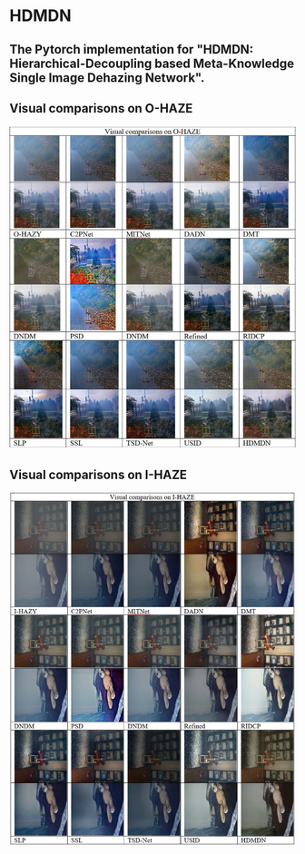 # HDMDN
## The Pytorch implementation for "HDMDN: Hierarchical-Decoupling based Meta-Knowledge Single Image Dehazing Network".

## Visual comparisons on O-HAZE
![image](https://github.com/BJUTsipl/HDMDN/blob/main/O-HAZE/o-haze.png)


## Visual comparisons on I-HAZE
![image](https://github.com/BJUTsipl/HDMDN/blob/main/I-HAZE/IHAZE.png)
